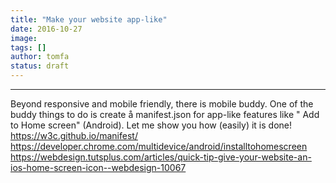 ```yaml
---
title: "Make your website app-like"
date: 2016-10-27
image: 
tags: []
author: tomfa
status: draft
---
```


* * *

Beyond responsive and mobile friendly, there is mobile buddy. One of the buddy things to do is create å manifest.json for app-like features like " Add to Home screen" (Android). Let me show you how (easily) it is done! https://w3c.github.io/manifest/ https://developer.chrome.com/multidevice/android/installtohomescreen https://webdesign.tutsplus.com/articles/quick-tip-give-your-website-an-ios-home-screen-icon--webdesign-10067
